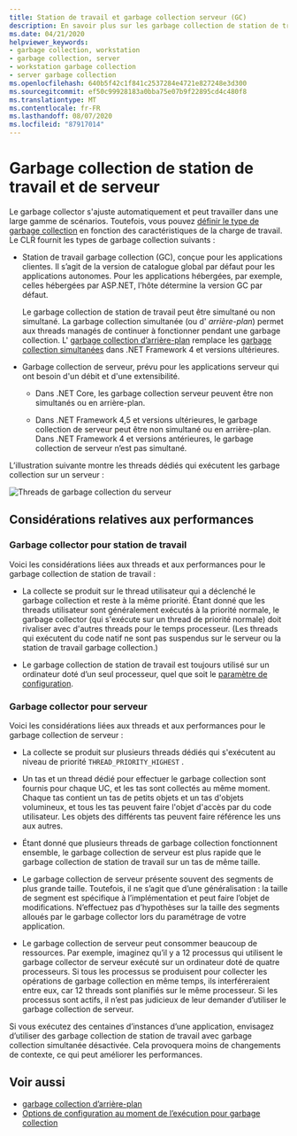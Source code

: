 ```yaml
---
title: Station de travail et garbage collection serveur (GC)
description: En savoir plus sur les garbage collection de station de travail et de serveur dans .NET.
ms.date: 04/21/2020
helpviewer_keywords:
- garbage collection, workstation
- garbage collection, server
- workstation garbage collection
- server garbage collection
ms.openlocfilehash: 640b5f42c1f841c2537284e4721e827248e3d300
ms.sourcegitcommit: ef50c99928183a0bba75e07b9f22895cd4c480f8
ms.translationtype: MT
ms.contentlocale: fr-FR
ms.lasthandoff: 08/07/2020
ms.locfileid: "87917014"
---
```

# <a name="workstation-and-server-garbage-collection"></a>Garbage collection de station de travail et de serveur

Le garbage collector s'ajuste automatiquement et peut travailler dans une large gamme de scénarios. Toutefois, vous pouvez [définir le type de garbage collection](../../core/run-time-config/garbage-collector.md#flavors-of-garbage-collection) en fonction des caractéristiques de la charge de travail. Le CLR fournit les types de garbage collection suivants :

- Station de travail garbage collection (GC), conçue pour les applications clientes. Il s’agit de la version de catalogue global par défaut pour les applications autonomes. Pour les applications hébergées, par exemple, celles hébergées par ASP.NET, l’hôte détermine la version GC par défaut.

  Le garbage collection de station de travail peut être simultané ou non simultané. La garbage collection simultanée (ou d' *arrière-plan*) permet aux threads managés de continuer à fonctionner pendant une garbage collection. L' [garbage collection d’arrière-plan](background-gc.md) remplace les [garbage collection simultanées](background-gc.md#concurrent-garbage-collection) dans .NET Framework 4 et versions ultérieures.

- Garbage collection de serveur, prévu pour les applications serveur qui ont besoin d'un débit et d'une extensibilité.

  - Dans .NET Core, les garbage collection serveur peuvent être non simultanés ou en arrière-plan.

  - Dans .NET Framework 4,5 et versions ultérieures, le garbage collection de serveur peut être non simultané ou en arrière-plan. Dans .NET Framework 4 et versions antérieures, le garbage collection de serveur n’est pas simultané.

L’illustration suivante montre les threads dédiés qui exécutent les garbage collection sur un serveur :

![Threads de garbage collection du serveur](media/gc-server.png)

## <a name="performance-considerations"></a>Considérations relatives aux performances

### <a name="workstation-gc"></a>Garbage collector pour station de travail

Voici les considérations liées aux threads et aux performances pour le garbage collection de station de travail :

- La collecte se produit sur le thread utilisateur qui a déclenché le garbage collection et reste à la même priorité. Étant donné que les threads utilisateur sont généralement exécutés à la priorité normale, le garbage collector (qui s'exécute sur un thread de priorité normale) doit rivaliser avec d'autres threads pour le temps processeur. (Les threads qui exécutent du code natif ne sont pas suspendus sur le serveur ou la station de travail garbage collection.)

- Le garbage collection de station de travail est toujours utilisé sur un ordinateur doté d’un seul processeur, quel que soit le [paramètre de configuration](../../core/run-time-config/garbage-collector.md#workstation-vs-server).

### <a name="server-gc"></a>Garbage collector pour serveur

Voici les considérations liées aux threads et aux performances pour le garbage collection de serveur :

- La collecte se produit sur plusieurs threads dédiés qui s'exécutent au niveau de priorité `THREAD_PRIORITY_HIGHEST` .

- Un tas et un thread dédié pour effectuer le garbage collection sont fournis pour chaque UC, et les tas sont collectés au même moment. Chaque tas contient un tas de petits objets et un tas d'objets volumineux, et tous les tas peuvent faire l'objet d'accès par du code utilisateur. Les objets des différents tas peuvent faire référence les uns aux autres.

- Étant donné que plusieurs threads de garbage collection fonctionnent ensemble, le garbage collection de serveur est plus rapide que le garbage collection de station de travail sur un tas de même taille.

- Le garbage collection de serveur présente souvent des segments de plus grande taille. Toutefois, il ne s’agit que d’une généralisation : la taille de segment est spécifique à l’implémentation et peut faire l’objet de modifications. N’effectuez pas d’hypothèses sur la taille des segments alloués par le garbage collector lors du paramétrage de votre application.

- Le garbage collection de serveur peut consommer beaucoup de ressources. Par exemple, imaginez qu’il y a 12 processus qui utilisent le garbage collector de serveur exécuté sur un ordinateur doté de quatre processeurs. Si tous les processus se produisent pour collecter les opérations de garbage collection en même temps, ils interféreraient entre eux, car 12 threads sont planifiés sur le même processeur. Si les processus sont actifs, il n’est pas judicieux de leur demander d’utiliser le garbage collection de serveur.

Si vous exécutez des centaines d’instances d’une application, envisagez d’utiliser des garbage collection de station de travail avec garbage collection simultanée désactivée. Cela provoquera moins de changements de contexte, ce qui peut améliorer les performances.

## <a name="see-also"></a>Voir aussi

- [garbage collection d’arrière-plan](background-gc.md)
- [Options de configuration au moment de l’exécution pour garbage collection](../../core/run-time-config/garbage-collector.md)
